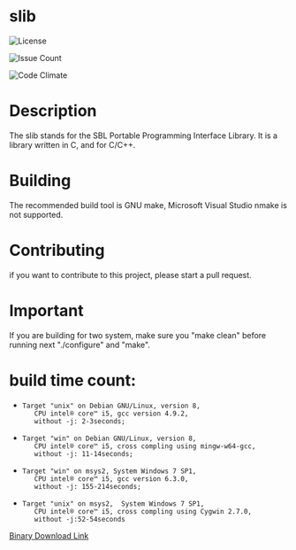 # slib
![License](https://www.gnu.org/graphics/lgplv3-88x31.png)

![Issue Count](https://codeclimate.com/github/myzhang1029/slib/badges/issue_count.svg)

![Code Climate](https://codeclimate.com/github/myzhang1029/slib/badges/gpa.svg)

# Description
The slib stands for the SBL Portable Programming Interface Library.
It is a library written in C, and for C/C++.

# Building
The recommended build tool is GNU make, 
Microsoft Visual Studio nmake is not supported.

# Contributing
if you want to contribute to this project, please start a pull request.   

# Important
If you are building for two system, make sure you "make clean"
before running next "./configure" and "make".

# build time count:  
 *     Target "unix" on Debian GNU/Linux, version 8,
          CPU intel® core™ i5, gcc version 4.9.2,
          without -j: 2-3seconds;
 *     Target "win" on Debian GNU/Linux, version 8,
          CPU intel® core™ i5, cross compling using mingw-w64-gcc,
          without -j: 11-14seconds;
 *     Target "win" on msys2, System Windows 7 SP1,
          CPU intel® core™ i5, gcc version 6.3.0,
          without -j: 155-214seconds;
 *     Target "unix" on msys2,  System Windows 7 SP1,
          CPU intel® core™ i5, cross compling using Cygwin 2.7.0,
          without -j:52-54seconds

[Binary Download Link](https://github.com/myzhang1029/slib/releases)
